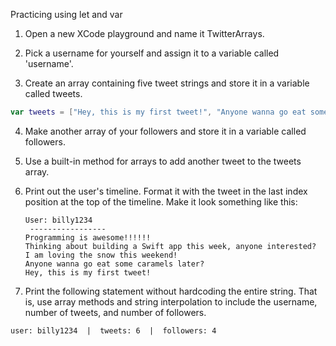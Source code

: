 Practicing using let and var

1. Open a new XCode playground and name it TwitterArrays.

2. Pick a username for yourself and assign it to a variable called 'username'.

3. Create an array containing five tweet strings and store it in a variable called tweets.
  ```Swift
  var tweets = ["Hey, this is my first tweet!", "Anyone wanna go eat some caramels later?", "I am loving the snow this weekend!", "Thinking about building a Swift app this week, anyone interested?", "Programming is awesome!!!!!!"]
  ```

4. Make another array of your followers and store it in a variable called followers.

5. Use a built-in method for arrays to add another tweet to the tweets array.
 
6. Print out the user's timeline. Format it with the tweet in the last index position at the top of the timeline. Make it look something like this:

      ```
      User: billy1234
       -----------------
      Programming is awesome!!!!!!
      Thinking about building a Swift app this week, anyone interested?
      I am loving the snow this weekend!
      Anyone wanna go eat some caramels later?
      Hey, this is my first tweet!
      ```

7. Print the following statement without hardcoding the entire string. That is, use array methods and string interpolation to include the username, number of tweets, and number of followers.

  ```
  user: billy1234  |  tweets: 6  |  followers: 4
  ```
